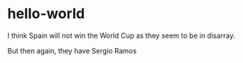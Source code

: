 # hello-world

I think Spain will not win the World Cup as they seem to be in disarray.

But then again, they have Sergio Ramos
